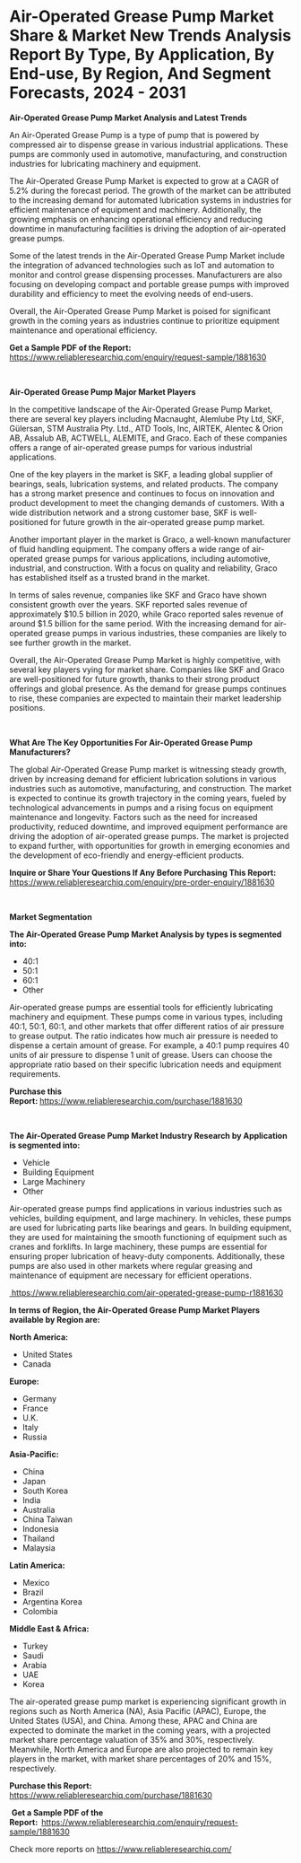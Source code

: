 <p><h1>Air-Operated Grease Pump Market Share & Market New Trends Analysis Report By Type, By Application, By End-use, By Region, And Segment Forecasts, 2024 - 2031</h1></p><p><strong>Air-Operated Grease Pump Market Analysis and Latest Trends</strong></p>
<p><p>An Air-Operated Grease Pump is a type of pump that is powered by compressed air to dispense grease in various industrial applications. These pumps are commonly used in automotive, manufacturing, and construction industries for lubricating machinery and equipment.</p><p>The Air-Operated Grease Pump Market is expected to grow at a CAGR of 5.2% during the forecast period. The growth of the market can be attributed to the increasing demand for automated lubrication systems in industries for efficient maintenance of equipment and machinery. Additionally, the growing emphasis on enhancing operational efficiency and reducing downtime in manufacturing facilities is driving the adoption of air-operated grease pumps.</p><p>Some of the latest trends in the Air-Operated Grease Pump Market include the integration of advanced technologies such as IoT and automation to monitor and control grease dispensing processes. Manufacturers are also focusing on developing compact and portable grease pumps with improved durability and efficiency to meet the evolving needs of end-users.</p><p>Overall, the Air-Operated Grease Pump Market is poised for significant growth in the coming years as industries continue to prioritize equipment maintenance and operational efficiency.</p></p>
<p><strong>Get a Sample PDF of the Report:&nbsp;</strong> <a href="https://www.reliableresearchiq.com/enquiry/request-sample/1881630">https://www.reliableresearchiq.com/enquiry/request-sample/1881630</a></p>
<p>&nbsp;</p>
<p><strong>Air-Operated Grease Pump Major Market Players</strong></p>
<p><p>In the competitive landscape of the Air-Operated Grease Pump Market, there are several key players including Macnaught, Alemlube Pty Ltd, SKF, Gülersan, STM Australia Pty. Ltd., ATD Tools, Inc, AIRTEK, Alentec & Orion AB, Assalub AB, ACTWELL, ALEMITE, and Graco. Each of these companies offers a range of air-operated grease pumps for various industrial applications.</p><p>One of the key players in the market is SKF, a leading global supplier of bearings, seals, lubrication systems, and related products. The company has a strong market presence and continues to focus on innovation and product development to meet the changing demands of customers. With a wide distribution network and a strong customer base, SKF is well-positioned for future growth in the air-operated grease pump market.</p><p>Another important player in the market is Graco, a well-known manufacturer of fluid handling equipment. The company offers a wide range of air-operated grease pumps for various applications, including automotive, industrial, and construction. With a focus on quality and reliability, Graco has established itself as a trusted brand in the market.</p><p>In terms of sales revenue, companies like SKF and Graco have shown consistent growth over the years. SKF reported sales revenue of approximately $10.5 billion in 2020, while Graco reported sales revenue of around $1.5 billion for the same period. With the increasing demand for air-operated grease pumps in various industries, these companies are likely to see further growth in the market.</p><p>Overall, the Air-Operated Grease Pump Market is highly competitive, with several key players vying for market share. Companies like SKF and Graco are well-positioned for future growth, thanks to their strong product offerings and global presence. As the demand for grease pumps continues to rise, these companies are expected to maintain their market leadership positions.</p></p>
<p>&nbsp;</p>
<p><strong>What Are The Key Opportunities For Air-Operated Grease Pump Manufacturers?</strong></p>
<p><p>The global Air-Operated Grease Pump market is witnessing steady growth, driven by increasing demand for efficient lubrication solutions in various industries such as automotive, manufacturing, and construction. The market is expected to continue its growth trajectory in the coming years, fueled by technological advancements in pumps and a rising focus on equipment maintenance and longevity. Factors such as the need for increased productivity, reduced downtime, and improved equipment performance are driving the adoption of air-operated grease pumps. The market is projected to expand further, with opportunities for growth in emerging economies and the development of eco-friendly and energy-efficient products.</p></p>
<p><strong>Inquire or Share Your Questions If Any Before Purchasing This Report:</strong> <a href="https://www.reliableresearchiq.com/enquiry/pre-order-enquiry/1881630">https://www.reliableresearchiq.com/enquiry/pre-order-enquiry/1881630</a></p>
<p>&nbsp;</p>
<p><strong>Market Segmentation</strong></p>
<p><strong>The Air-Operated Grease Pump Market Analysis by types is segmented into:</strong></p>
<p><ul><li>40:1</li><li>50:1</li><li>60:1</li><li>Other</li></ul></p>
<p><p>Air-operated grease pumps are essential tools for efficiently lubricating machinery and equipment. These pumps come in various types, including 40:1, 50:1, 60:1, and other markets that offer different ratios of air pressure to grease output. The ratio indicates how much air pressure is needed to dispense a certain amount of grease. For example, a 40:1 pump requires 40 units of air pressure to dispense 1 unit of grease. Users can choose the appropriate ratio based on their specific lubrication needs and equipment requirements.</p></p>
<p><strong>Purchase this Report:&nbsp;</strong><a href="https://www.reliableresearchiq.com/purchase/1881630">https://www.reliableresearchiq.com/purchase/1881630</a></p>
<p>&nbsp;</p>
<p><strong>The Air-Operated Grease Pump Market Industry Research by Application is segmented into:</strong></p>
<p><ul><li>Vehicle</li><li>Building Equipment</li><li>Large Machinery</li><li>Other</li></ul></p>
<p><p>Air-operated grease pumps find applications in various industries such as vehicles, building equipment, and large machinery. In vehicles, these pumps are used for lubricating parts like bearings and gears. In building equipment, they are used for maintaining the smooth functioning of equipment such as cranes and forklifts. In large machinery, these pumps are essential for ensuring proper lubrication of heavy-duty components. Additionally, these pumps are also used in other markets where regular greasing and maintenance of equipment are necessary for efficient operations.</p></p>
<p><a href="https://www.reliableresearchiq.com/air-operated-grease-pump-r1881630">&nbsp;https://www.reliableresearchiq.com/air-operated-grease-pump-r1881630</a></p>
<p><strong>In terms of Region, the Air-Operated Grease Pump Market Players available by Region are:</strong></p>
<p>
    <p> <strong> North America: </strong>
        <ul>
            <li>United States</li>
            <li>Canada</li>
        </ul>
        </p> 
    <p> <strong> Europe: </strong>
        <ul>
            <li>Germany</li>
            <li>France</li>
            <li>U.K.</li>
            <li>Italy</li>
            <li>Russia</li>
        </ul>
        </p> 
    <p> <strong> Asia-Pacific: </strong>
        <ul>
            <li>China</li>
            <li>Japan</li>
            <li>South Korea</li>
            <li>India</li>
            <li>Australia</li>
            <li>China Taiwan</li>
            <li>Indonesia</li>
            <li>Thailand</li>
            <li>Malaysia</li>
        </ul>
        </p> 
    <p> <strong> Latin America: </strong>
        <ul>
            <li>Mexico</li>
            <li>Brazil</li>
            <li>Argentina Korea</li>
            <li>Colombia</li>
        </ul>
        </p> 
    <p> <strong> Middle East & Africa: </strong>
        <ul>
            <li>Turkey</li>
            <li>Saudi</li>
            <li>Arabia</li>
            <li>UAE</li>
            <li>Korea</li>
        </ul>
    </p>
    </p>
<p><p>The air-operated grease pump market is experiencing significant growth in regions such as North America (NA), Asia Pacific (APAC), Europe, the United States (USA), and China. Among these, APAC and China are expected to dominate the market in the coming years, with a projected market share percentage valuation of 35% and 30%, respectively. Meanwhile, North America and Europe are also projected to remain key players in the market, with market share percentages of 20% and 15%, respectively.</p></p>
<p><strong>Purchase this Report: </strong><a href="https://www.reliableresearchiq.com/purchase/1881630">https://www.reliableresearchiq.com/purchase/1881630</a></p>
<p>&nbsp;<strong>Get a Sample PDF of the Report:&nbsp;&nbsp;</strong><a href="https://www.reliableresearchiq.com/enquiry/request-sample/1881630">https://www.reliableresearchiq.com/enquiry/request-sample/1881630</a></p>
<p><strong></strong></p>
<p>Check more reports on <a href="https://www.reliableresearchiq.com/">https://www.reliableresearchiq.com/</a></p>